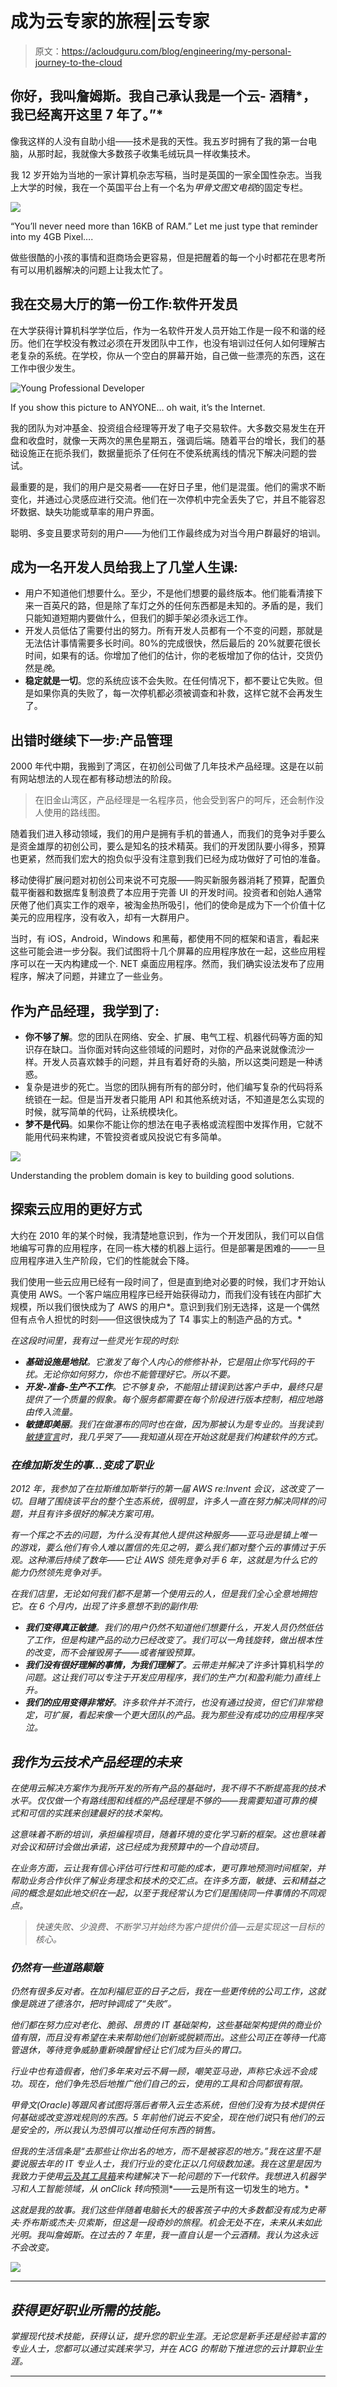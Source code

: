 # 成为云专家的旅程|云专家

> 原文：<https://acloudguru.com/blog/engineering/my-personal-journey-to-the-cloud>

## 你好，我叫詹姆斯。我自己承认我是一个云- 酒精*，我已经离开这里 7 年了。”*

像我这样的人没有自助小组——技术是我的天性。我五岁时拥有了我的第一台电脑，从那时起，我就像大多数孩子收集毛绒玩具一样收集技术。

我 12 岁开始为当地的一家计算机杂志写稿，当时是英国的一家全国性杂志。当我上大学的时候，我在一个英国平台上有一个名为*甲骨文图文电视*的固定专栏。

![](img/da599ba9c0289b70fc97a1c1ec626f41.png)

“You’ll never need more than 16KB of RAM.” Let me just type that reminder into my 4GB Pixel….

做些很酷的小孩的事情和逛商场会更容易，但是把醒着的每一个小时都花在思考所有可以用机器解决的问题上让我太忙了。

## 我在交易大厅的第一份工作:软件开发员

在大学获得计算机科学学位后，作为一名软件开发人员开始工作是一段不和谐的经历。他们在学校没有教过必须在开发团队中工作，也没有培训过任何人如何理解古老复杂的系统。在学校，你从一个空白的屏幕开始，自己做一些漂亮的东西，这在工作中很少发生。

![Young Professional Developer](img/3b0dd2dc585803527ec05f7d5be73056.png)

If you show this picture to ANYONE… oh wait, it’s the Internet.

我的团队为对冲基金、投资组合经理等开发了电子交易软件。大多数交易发生在开盘和收盘时，就像一天两次的黑色星期五，强调后端。随着平台的增长，我们的基础设施正在扼杀我们，数据量扼杀了任何在不使系统离线的情况下解决问题的尝试。

最重要的是，我们的用户是交易者——在好日子里，他们是混蛋。他们的需求不断变化，并通过心灵感应进行交流。他们在一次停机中完全丢失了它，并且不能容忍坏数据、缺失功能或草率的用户界面。

聪明、多变且要求苛刻的用户——为他们工作最终成为对当今用户群最好的培训。

## 成为一名开发人员给我上了几堂人生课:

*   用户不知道他们想要什么。至少，不是他们想要的最终版本。他们能看清接下来一百英尺的路，但是除了车灯之外的任何东西都是未知的。矛盾的是，我们只能知道短期内要做什么，但我们的脚手架必须永远工作。
*   开发人员低估了需要付出的努力。所有开发人员都有一个不变的问题，那就是无法估计事情需要多长时间。80%的完成很快，然后最后的 20%就要花很长时间，如果有的话。你增加了他们的估计，你的老板增加了你的估计，交货仍然是*晚*。
*   **稳定就是一切**。您的系统应该不会失败。在任何情况下，都不要让它失败。但是如果你真的失败了，每一次停机都必须被调查和补救，这样它就不会再发生了。

## 出错时继续下一步:产品管理

2000 年代中期，我搬到了湾区，在初创公司做了几年技术产品经理。这是在以前有网站想法的人现在都有移动想法的阶段。

> 在旧金山湾区，产品经理是一名程序员，他会受到客户的呵斥，还会制作没人使用的路线图。

随着我们进入移动领域，我们的用户是拥有手机的普通人，而我们的竞争对手要么是资金雄厚的初创公司，要么是知名的技术精英。我们的开发团队要小得多，预算也更紧，然而我们宏大的抱负似乎没有注意到我们已经为成功做好了可怕的准备。

移动使得扩展问题对初创公司来说不可克服——购买新服务器消耗了预算，配置负载平衡器和数据库复制浪费了本应用于完善 UI 的开发时间。投资者和创始人通常厌倦了他们真实工作的艰辛，被淘金热所吸引，他们的使命是成为下一个价值十亿美元的应用程序，没有收入，却有一大群用户。

当时，有 iOS，Android，Windows 和黑莓，都使用不同的框架和语言，看起来这些可能会进一步分裂。我们试图将十几个屏幕的应用程序放在一起，这些应用程序可以在一天内构建成一个. NET 桌面应用程序。然而，我们确实设法发布了应用程序，解决了问题，并建立了一些业务。

## 作为产品经理，我学到了:

*   **你不够了解**。您的团队在网络、安全、扩展、电气工程、机器代码等方面的知识存在缺口。当你面对转向这些领域的问题时，对你的产品来说就像流沙一样。开发人员喜欢棘手的问题，并且有着好奇的头脑，所以这类问题是一种诱惑。
*   复杂是进步的死亡。当您的团队拥有所有的部分时，他们编写复杂的代码将系统锁在一起。但是当开发者只能用 API 和其他系统对话，不知道是怎么实现的时候，就写简单的代码，让系统模块化。
*   **梦不是代码**。如果你不能让你的想法在电子表格或流程图中发挥作用，它就不能用代码来构建，不管投资者或风投说它有多简单。

![](img/8b1bcd293fcda19d7329e8a0b83f7e6c.png)

Understanding the problem domain is key to building good solutions.

## 探索云应用的更好方式

大约在 2010 年的某个时候，我清楚地意识到，作为一个开发团队，我们可以自信地编写可靠的应用程序，在同一栋大楼的机器上运行。但是部署是困难的——一旦应用程序进入生产阶段，它们的性能就会下降。

我们使用一些云应用已经有一段时间了，但是直到绝对必要的时候，我们才开始认真使用 AWS。一个客户端应用程序已经开始获得动力，而我们没有钱在内部扩大规模，所以我们很快成为了 AWS 的用户*。意识到我们别无选择，这是一个偶然但有点令人担忧的时刻——但这很快成为了 T4 事实上的制造产品的方式。*

*在这段时间里，我有过一些灵光乍现的时刻:*

*   ***基础设施是地狱**。它激发了每个人内心的修修补补，它是阻止你写代码的干扰。无论你如何努力，你也不能管理好它。所以不要。*
*   ***开发-准备-生产不工作**。它不够复杂，不能阻止错误到达客户手中，最终只是提供了一个质量的假象。每个服务都需要在每个阶段进行版本控制，相应地路由传入流量。*
*   ***敏捷即美丽**。我们在做瀑布的同时也在做，因为那被认为是专业的。当我读到[敏捷宣言](http://agilemanifesto.org/)时，我几乎哭了——我知道从现在开始这就是我们构建软件的方式。*

### *在维加斯发生的事…变成了职业*

*2012 年，我参加了在拉斯维加斯举行的第一届 AWS re:Invent 会议，这改变了一切。目睹了围绕该平台的整个生态系统，很明显，许多人一直在努力解决同样的问题，并且有许多很好的解决方案可用。*

*有一个挥之不去的问题，为什么没有其他人提供这种服务——亚马逊是镇上唯一的游戏，要么他们有令人难以置信的先见之明，要么我们都对整个云的事情过于乐观。这种滞后持续了数年——它让 AWS 领先竞争对手 6 年，这就是为什么它的能力仍然领先竞争对手。*

*在我们店里，无论如何我们都不是第一个使用云的人，但是我们全心全意地拥抱它。在 6 个月内，出现了许多意想不到的副作用:*

*   ***我们变得真正敏捷**。我们的用户仍然不知道他们想要什么，开发人员仍然低估了工作，但是构建产品的动力已经改变了。我们可以一角钱旋转，做出根本性的改变，而不会摧毁房子——或者摧毁预算。*
*   ***我们没有很好理解的事情，为我们理解了**。云带走并解决了许多*计算机科学*的问题。这让我们可以专注于开发应用程序，我们的生产力(和盈利能力)直线上升。*
*   ***我们的应用变得非常好**。许多软件并不流行，也没有通过投资，但它们非常稳定，可扩展，看起来像一个更大团队的产品。我为那些没有成功的应用程序哭泣。*

## *我作为云技术产品经理的未来*

*在使用云解决方案作为我所开发的所有产品的基础时，我不得不不断提高我的技术水平。仅仅做一个有路线图和线框的产品经理是不够的——我需要知道可靠的模式和可信的实践来创建最好的技术架构。*

*这意味着不断的培训，承担编程项目，随着环境的变化学习新的框架。这也意味着对会议和研讨会做出承诺，这已经成为我预算中的一个自动项目。*

*在业务方面，云让我有信心评估可行性和可能的成本，更可靠地预测时间框架，并帮助业务合作伙伴了解业务理念和技术的交汇点。在许多方面，敏捷、云和精益之间的概念是如此地交织在一起，以至于我经常认为它们是围绕同一件事情的不同观点。*

> *快速失败、少浪费、不断学习并始终为客户提供价值—云是实现这一目标的核心。*

### *仍然有一些道路颠簸*

*仍然有很多反对者。在加利福尼亚的日子之后，我在一些更传统的公司工作，这就像是跳进了德洛尔，把时钟调成了“失败”。*

*他们都在努力应对老化、脆弱、昂贵的 IT 基础架构，这些基础架构提供的商业价值有限，而且没有希望在未来帮助他们创新或脱颖而出。这些公司正在等待一代高管退休，等待竞争威胁重新唤醒曾经让它们成为巨头的胃口。*

*行业中也有造假者，他们多年来对云不屑一顾，嘲笑亚马逊，声称它永远不会成功。现在，他们争先恐后地推广他们自己的云，使用的工具和合同都很有限。*

*甲骨文(Oracle)等跟风者试图将落后者带入云生态系统，但他们没有为技术提供任何基础或改变游戏规则的东西。5 年前他们说云不安全，现在他们说*只有*他们的云是安全的，所以我认为恐惧可以推动任何东西的销售。*

*但我的生活信条是“去那些让你出名的地方，而不是被容忍的地方。”我在这里不是要说服去年的 IT 专业人士，我们行业的变化正以几何级数加速。我在这里是因为我致力于使用[云及其工具箱](https://acloudguru.com/aws-cloud-training)来构建解决下一轮问题的下一代软件。我想进入机器学习和人工智能领域，从 *onClick* 转向*预测*——云是所有这一切发生的地方。*

*这就是我的故事。我们这些伴随着电脑长大的极客孩子中的大多数都没有成为史蒂夫·乔布斯或杰夫·贝索斯，但这是一段奇妙的旅程。机会无处不在，未来从未如此光明。我叫詹姆斯。在过去的 7 年里，我一直自认是一个云酒精。我认为这永远不会改变。*

*![](img/a15c45cb09784bf0099a72af572601a1.png)*

* * *

## *获得更好职业所需的技能。*

*掌握现代技术技能，获得认证，提升您的职业生涯。无论您是新手还是经验丰富的专业人士，您都可以通过实践来学习，并在 ACG 的帮助下推进您的云计算职业生涯。*

* * *